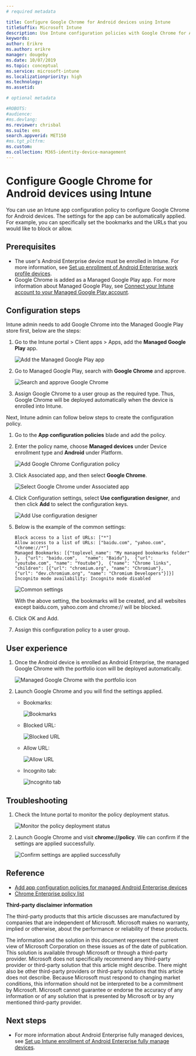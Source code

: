 ```yaml
---
# required metadata

title: Configure Google Chrome for Android devices using Intune 
titleSuffix: Microsoft Intune
description: Use Intune configuration policies with Google Chrome for Android devices. 
keywords:
author: Erikre
ms.author: erikre
manager: dougeby
ms.date: 10/07/2019
ms.topic: conceptual
ms.service: microsoft-intune
ms.localizationpriority: high
ms.technology:
ms.assetid: 

# optional metadata

#ROBOTS:
#audience:
#ms.devlang:
ms.reviewer: chrisbal
ms.suite: ems
search.appverid: MET150
#ms.tgt_pltfrm:
ms.custom: 
ms.collection: M365-identity-device-management
---
```


# Configure Google Chrome for Android devices using Intune 

You can use an Intune app configuration policy to configure Google Chrome for Android devices. The settings for the app can be automatically applied. For example, you can specifically set the bookmarks and the URLs that you would like to block or allow.

## Prerequisites

- The user's Android Enterprise device must be enrolled in Intune. For more information, see [Set up enrollment of Android Enterprise work profile devices](./enrollment/android-work-profile-enroll.md).
- Google Chrome is added as a Managed Google Play app. For more information about Managed Google Play, see [Connect your Intune account to your Managed Google Play account](./enrollment/connect-intune-android-enterprise.md).

## Configuration steps

Intune admin needs to add Google Chrome into the Managed Google Play store first, below are the steps:

1. Go to the Intune portal > Client apps > Apps, add the **Managed Google Play** app.

   ![Add the Managed Google Play app](./apps/media/apps-configure-chrome-android/add-app.png)

1. Go to Managed Google Play, search with **Google Chrome** and approve.

   ![Search and approve Google Chrome](./apps/media/apps-configure-chrome-android/search.png)

1. Assign Google Chrome to a user group as the required type. Thus, Google Chrome will be deployed automatically when the device is enrolled into Intune.

Next, Intune admin can follow below steps to create the configuration policy.

1. Go to the **App configuration policies** blade and add the policy.
1. Enter the policy name, choose **Managed devices** under Device enrollment type and **Android** under Platform.

   ![Add Google Chrome Configuration policy](./apps/media/apps-configure-chrome-android/add-policy.png)

1. Click Associated app, and then select **Google Chrome**.

   ![Select Google Chrome under Associated app](./apps/media/apps-configure-chrome-android/associated-app.png)

1. Click Configuration settings, select **Use configuration designer**, and then click **Add** to select the configuration keys.

   ![Add Use configuration designer](./apps/media/apps-configure-chrome-android/configuration.png)

1. Below is the example of the common settings:

   ```asciidoc
   Block access to a list of URLs: ["*"]
   Allow access to a list of URLs: ["baidu.com", "yahoo.com", "chrome://*"]
   Managed Bookmarks: [{"toplevel_name": "My managed bookmarks folder"  },  {"url": "baidu.com",   "name": "Baidu"},  {"url": "youtube.com", "name": "Youtube"},  {"name": "Chrome links",  "children": [{"url": "chromium.org", "name": "Chromium"},    {"url": "dev.chromium.org", "name": "Chromium Developers"}]}]
   Incognito mode availability: Incognito mode disabled
   ```

   ![Common settings](./apps/media/apps-configure-chrome-android/common-settings.png)

   With the above setting, the bookmarks will be created, and all websites except baidu.com, yahoo.com and chrome:// will be blocked.

1. Click OK and Add.
1. Assign this configuration policy to a user group.

## User experience

1. Once the Android device is enrolled as Android Enterprise, the managed Google Chrome with the portfolio icon will be deployed automatically.

   ![Managed Google Chrome with the portfolio icon](./apps/media/apps-configure-chrome-android/chrome-icon.png)

1. Launch Google Chrome and you will find the settings applied.

   - Bookmarks:

     ![Bookmarks](./apps/media/apps-configure-chrome-android/bookmarks.png)

   - Blocked URL:

     ![Blocked URL](./apps/media/apps-configure-chrome-android/blocked-url.png)

   - Allow URL:

     ![Allow URL](./apps/media/apps-configure-chrome-android/allowed-url.png)

   - Incognito tab:

     ![Incognito tab](./apps/media/apps-configure-chrome-android/incognito-tab.png)

## Troubleshooting

1. Check the Intune portal to monitor the policy deployment status.

   ![Monitor the policy deployment status](./apps/media/apps-configure-chrome-android/monitor-status.png)

1. Launch Google Chrome and visit **chrome://policy**. We can confirm if the settings are applied successfully.

   ![Confirm settings are applied successfully](./apps/media/apps-configure-chrome-android/confirm.png)

## Reference

- [Add app configuration policies for managed Android Enterprise devices](https://docs.microsoft.com/intune/app-configuration-policies-use-android)
- [Chrome Enterprise policy list](https://cloud.google.com/docs/chrome-enterprise/policies/)

**Third-party disclaimer information**

The third-party products that this article discusses are manufactured by companies that are independent of Microsoft. Microsoft makes no warranty, implied or otherwise, about the performance or reliability of these products.

The information and the solution in this document represent the current view of Microsoft Corporation on these issues as of the date of publication. This solution is available through Microsoft or through a third-party provider. Microsoft does not specifically recommend any third-party provider or third-party solution that this article might describe. There might also be other third-party providers or third-party solutions that this article does not describe. Because Microsoft must respond to changing market conditions, this information should not be interpreted to be a commitment by Microsoft. Microsoft cannot guarantee or endorse the accuracy of any information or of any solution that is presented by Microsoft or by any mentioned third-party provider.

## Next steps

- For more information about Android Enterprise fully managed devices, see [Set up Intune enrollment of Android Enterprise fully manage devices](../enrollment/android-fully-managed-enroll.md).
